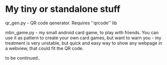 # My tiny or standalone stuff

qr_gen.py - QR code qenerator. Requires ''qrcode'' lib

mbn_game.py - my small android card game, to play with friends. You can use it as pattern to create your own card games, but want to warn you - my treatment is very unstable, but quick and easy way to show any webpage in a webview, that could fit the QR code.

to be continued..